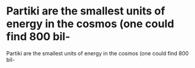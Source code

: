 # Partiki are the smallest units of energy in the cosmos (one could find 800 bil-

Partiki are the smallest units of energy in the cosmos (one could find 800 bil-